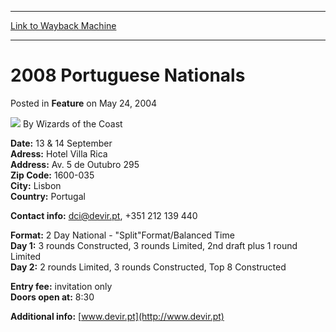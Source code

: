 
---
[Link to Wayback Machine](https://web.archive.org/web/20211026002404/https://magic.wizards.com/en/articles/archive/feature/2008-portuguese-nationals-2004-05-24)

[_metadata_:author]:- "Wizards of the Coast"
[_metadata_:description]:- "Date: 13 & 14 SeptemberAdress: Hotel Villa RicaAddress: Av. 5 de Outubro 295Zip Code: 1600-035City: LisbonCountry: Portugal Contact info: dci@devir.pt, +351 212 139 440 Format: 2 Day National - `Split`Format/Balanced TimeDay 1: 3 rounds Constructed, 3 rounds Limited, 2nd draft plus 1 round LimitedDay 2: 2 rounds Limited, 3 rounds Constructed, Top 8 Constructed Entry fee:"
[_metadata_:generator]:- "Drupal 7 (http://drupal.org)"
[_metadata_:node]:- "733306"
[_metadata_:publish_date]:- "2004-05-24"
[_metadata_:source]:- "div-main-content"
[_metadata_:title]:- "2008 Portuguese Nationals"
[_metadata_:wayback_capture_timestamp]:- "2021-10-26 00:24:04"
[_metadata_:wayback_raw_url]:- "https://web.archive.org/web/20211026002404id_/https://magic.wizards.com/en/articles/archive/feature/2008-portuguese-nationals-2004-05-24"
[_metadata_:wayback_url]:- "https://magic.wizards.com/en/articles/archive/feature/2008-portuguese-nationals-2004-05-24"
---


 2008 Portuguese Nationals
==========================



 Posted in **Feature**
 on May 24, 2004 






![](https://media.magic.wizards.com/styles/auth_small/public/images/person/wizards_author.jpg)
By Wizards of the Coast











**Date:** 13 & 14 September  
**Adress:** Hotel Villa Rica  
**Address:** Av. 5 de Outubro 295  
**Zip Code:** 1600-035  
**City:** Lisbon  
**Country:** Portugal


**Contact info:** dci@devir.pt, +351 212 139 440


**Format:** 2 Day National - "Split"Format/Balanced Time  
**Day 1:** 3 rounds Constructed, 3 rounds Limited, 2nd draft plus 1 round Limited  
**Day 2:** 2 rounds Limited, 3 rounds Constructed, Top 8 Constructed


**Entry fee:** invitation only  
**Doors open at:** 8:30


**Additional info:** [www.devir.pt](http://www.devir.pt)







